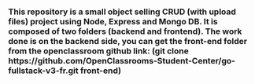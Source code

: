 <h3>This repository is a small object selling CRUD (with upload files) project using Node, Express and Mongo DB.
It is composed of two folders (backend and frontend).
The work done is on the backend side, you can get the front-end folder from the openclassroom github link: (git clone https://github.com/OpenClassrooms-Student-Center/go-fullstack-v3-fr.git front-end)
  </h3>
